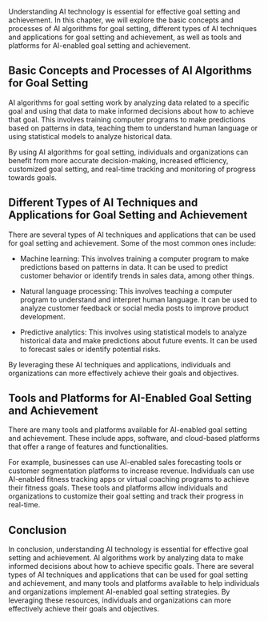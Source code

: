 
Understanding AI technology is essential for effective goal setting and achievement. In this chapter, we will explore the basic concepts and processes of AI algorithms for goal setting, different types of AI techniques and applications for goal setting and achievement, as well as tools and platforms for AI-enabled goal setting and achievement.

Basic Concepts and Processes of AI Algorithms for Goal Setting
--------------------------------------------------------------

AI algorithms for goal setting work by analyzing data related to a specific goal and using that data to make informed decisions about how to achieve that goal. This involves training computer programs to make predictions based on patterns in data, teaching them to understand human language or using statistical models to analyze historical data.

By using AI algorithms for goal setting, individuals and organizations can benefit from more accurate decision-making, increased efficiency, customized goal setting, and real-time tracking and monitoring of progress towards goals.

Different Types of AI Techniques and Applications for Goal Setting and Achievement
----------------------------------------------------------------------------------

There are several types of AI techniques and applications that can be used for goal setting and achievement. Some of the most common ones include:

* Machine learning: This involves training a computer program to make predictions based on patterns in data. It can be used to predict customer behavior or identify trends in sales data, among other things.

* Natural language processing: This involves teaching a computer program to understand and interpret human language. It can be used to analyze customer feedback or social media posts to improve product development.

* Predictive analytics: This involves using statistical models to analyze historical data and make predictions about future events. It can be used to forecast sales or identify potential risks.

By leveraging these AI techniques and applications, individuals and organizations can more effectively achieve their goals and objectives.

Tools and Platforms for AI-Enabled Goal Setting and Achievement
---------------------------------------------------------------

There are many tools and platforms available for AI-enabled goal setting and achievement. These include apps, software, and cloud-based platforms that offer a range of features and functionalities.

For example, businesses can use AI-enabled sales forecasting tools or customer segmentation platforms to increase revenue. Individuals can use AI-enabled fitness tracking apps or virtual coaching programs to achieve their fitness goals. These tools and platforms allow individuals and organizations to customize their goal setting and track their progress in real-time.

Conclusion
----------

In conclusion, understanding AI technology is essential for effective goal setting and achievement. AI algorithms work by analyzing data to make informed decisions about how to achieve specific goals. There are several types of AI techniques and applications that can be used for goal setting and achievement, and many tools and platforms available to help individuals and organizations implement AI-enabled goal setting strategies. By leveraging these resources, individuals and organizations can more effectively achieve their goals and objectives.
